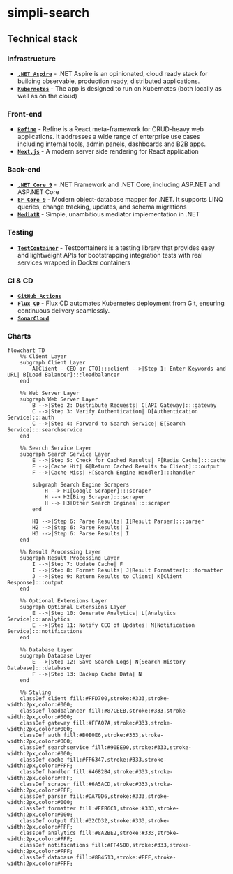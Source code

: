 # simpli-search

## Technical stack

### Infrastructure

- **[`.NET Aspire`](https://learn.microsoft.com/en-us/dotnet/aspire/get-started/aspire-overview)** - .NET Aspire is an opinionated, cloud ready stack for building observable, production ready, distributed applications.
- **[`Kubernetes`](https://kubernetes.io)** - The app is designed to run on Kubernetes (both locally as well as on the cloud)

### Front-end

- **[`Refine`](https://refine.dev)** - Refine is a React meta-framework for CRUD-heavy web applications. It addresses a wide range of enterprise use cases including internal tools, admin panels, dashboards and B2B apps.
- **[`Next.js`](https://nextjs.org)** - A modern server side rendering for React application

### Back-end

- **[`.NET Core 9`](https://dotnet.microsoft.com/download)** - .NET Framework and .NET Core, including ASP.NET and ASP.NET Core
- **[`EF Core 9`](https://github.com/dotnet/efcore)** - Modern object-database mapper for .NET. It supports LINQ queries, change tracking, updates, and schema migrations
- **[`MediatR`](https://github.com/jbogard/MediatR)** - Simple, unambitious mediator implementation in .NET

### Testing

- **[`TestContainer`](https://testcontainers.com/guides/getting-started-with-testcontainers-for-dotnet)** - Testcontainers is a testing library that provides easy and lightweight APIs for bootstrapping integration tests with real services wrapped in Docker containers


### CI & CD

- **[`GitHub Actions`](https://github.com/features/actions)**
- **[`Flux CD`](https://fluxcd.io/)** - Flux CD automates Kubernetes deployment from Git, ensuring continuous delivery seamlessly.
- **[`SonarCloud`](https://sonarcloud.io/)**


### Charts

```mermaid
flowchart TD
    %% Client Layer
    subgraph Client Layer
        A[Client - CEO or CTO]:::client -->|Step 1: Enter Keywords and URL| B[Load Balancer]:::loadbalancer
    end

    %% Web Server Layer
    subgraph Web Server Layer
        B -->|Step 2: Distribute Requests| C[API Gateway]:::gateway
        C -->|Step 3: Verify Authentication| D[Authentication Service]:::auth
        C -->|Step 4: Forward to Search Service| E[Search Service]:::searchservice
    end

    %% Search Service Layer
    subgraph Search Service Layer
        E -->|Step 5: Check for Cached Results| F[Redis Cache]:::cache
        F -->|Cache Hit| G[Return Cached Results to Client]:::output
        F -->|Cache Miss| H[Search Engine Handler]:::handler

        subgraph Search Engine Scrapers
            H --> H1[Google Scraper]:::scraper
            H --> H2[Bing Scraper]:::scraper
            H --> H3[Other Search Engines]:::scraper
        end

        H1 -->|Step 6: Parse Results| I[Result Parser]:::parser
        H2 -->|Step 6: Parse Results| I
        H3 -->|Step 6: Parse Results| I
    end

    %% Result Processing Layer
    subgraph Result Processing Layer
        I -->|Step 7: Update Cache| F
        I -->|Step 8: Format Results| J[Result Formatter]:::formatter
        J -->|Step 9: Return Results to Client| K[Client Response]:::output
    end

    %% Optional Extensions Layer
    subgraph Optional Extensions Layer
        E -->|Step 10: Generate Analytics| L[Analytics Service]:::analytics
        E -->|Step 11: Notify CEO of Updates| M[Notification Service]:::notifications
    end

    %% Database Layer
    subgraph Database Layer
        E -->|Step 12: Save Search Logs| N[Search History Database]:::database
        F -->|Step 13: Backup Cache Data| N
    end

    %% Styling
    classDef client fill:#FFD700,stroke:#333,stroke-width:2px,color:#000;
    classDef loadbalancer fill:#87CEEB,stroke:#333,stroke-width:2px,color:#000;
    classDef gateway fill:#FFA07A,stroke:#333,stroke-width:2px,color:#000;
    classDef auth fill:#B0E0E6,stroke:#333,stroke-width:2px,color:#000;
    classDef searchservice fill:#90EE90,stroke:#333,stroke-width:2px,color:#000;
    classDef cache fill:#FF6347,stroke:#333,stroke-width:2px,color:#FFF;
    classDef handler fill:#4682B4,stroke:#333,stroke-width:2px,color:#FFF;
    classDef scraper fill:#6A5ACD,stroke:#333,stroke-width:2px,color:#FFF;
    classDef parser fill:#DA70D6,stroke:#333,stroke-width:2px,color:#000;
    classDef formatter fill:#FFB6C1,stroke:#333,stroke-width:2px,color:#000;
    classDef output fill:#32CD32,stroke:#333,stroke-width:2px,color:#FFF;
    classDef analytics fill:#8A2BE2,stroke:#333,stroke-width:2px,color:#FFF;
    classDef notifications fill:#FF4500,stroke:#333,stroke-width:2px,color:#FFF;
    classDef database fill:#8B4513,stroke:#FFF,stroke-width:2px,color:#FFF;
```
